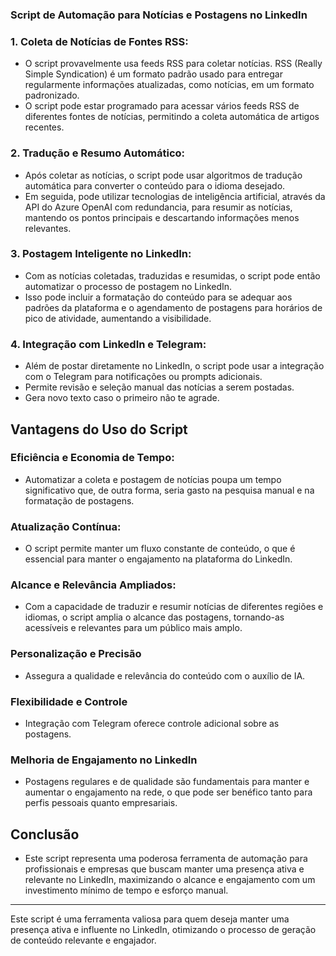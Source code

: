### Script de Automação para Notícias e Postagens no LinkedIn





### 1. Coleta de Notícias de Fontes RSS:

- O script provavelmente usa feeds RSS para coletar notícias. RSS (Really Simple Syndication) é um formato padrão usado para entregar regularmente informações atualizadas, como notícias, em um formato padronizado.
- O script pode estar programado para acessar vários feeds RSS de diferentes fontes de notícias, permitindo a coleta automática de artigos recentes.

### 2. Tradução e Resumo Automático:
- Após coletar as notícias, o script pode usar algoritmos de tradução automática para converter o conteúdo para o idioma desejado.
- Em seguida, pode utilizar tecnologias de inteligência artificial, através da API do Azure OpenAI com redundancia, para resumir as notícias, mantendo os pontos principais e descartando informações menos relevantes.

### 3. Postagem Inteligente no LinkedIn:
- Com as notícias coletadas, traduzidas e resumidas, o script pode então automatizar o processo de postagem no LinkedIn.
- Isso pode incluir a formatação do conteúdo para se adequar aos padrões da plataforma e o agendamento de postagens para horários de pico de atividade, aumentando a visibilidade.

### 4. Integração com LinkedIn e Telegram:
- Além de postar diretamente no LinkedIn, o script pode usar a integração com o Telegram para notificações ou prompts adicionais.
- Permite revisão e seleção manual das notícias a serem postadas.
- Gera novo texto caso o primeiro não te agrade.

## Vantagens do Uso do Script

### Eficiência e Economia de Tempo:
- Automatizar a coleta e postagem de notícias poupa um tempo significativo que, de outra forma, seria gasto na pesquisa manual e na formatação de postagens.

### Atualização Contínua:
- O script permite manter um fluxo constante de conteúdo, o que é essencial para manter o engajamento na plataforma do LinkedIn.

### Alcance e Relevância Ampliados:
- Com a capacidade de traduzir e resumir notícias de diferentes regiões e idiomas, o script amplia o alcance das postagens, tornando-as acessíveis e relevantes para um público mais amplo.

### Personalização e Precisão
- Assegura a qualidade e relevância do conteúdo com o auxílio de IA.

### Flexibilidade e Controle
- Integração com Telegram oferece controle adicional sobre as postagens.

### Melhoria de Engajamento no LinkedIn
- Postagens regulares e de qualidade são fundamentais para manter e aumentar o engajamento na rede, o que pode ser benéfico tanto para perfis pessoais quanto empresariais.

## Conclusão

- Este script representa uma poderosa ferramenta de automação para profissionais e empresas que buscam manter uma presença ativa e relevante no LinkedIn, maximizando o alcance e engajamento com um investimento mínimo de tempo e esforço manual.

---

Este script é uma ferramenta valiosa para quem deseja manter uma presença ativa e influente no LinkedIn, otimizando o processo de geração de conteúdo relevante e engajador.
